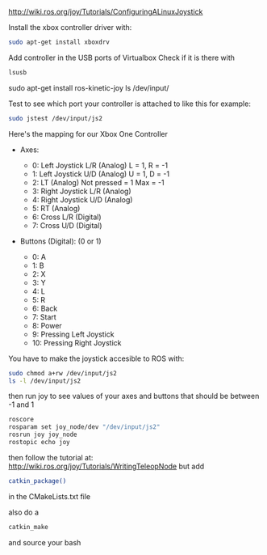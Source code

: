 http://wiki.ros.org/joy/Tutorials/ConfiguringALinuxJoystick

Install the xbox controller driver with:
```bash
sudo apt-get install xboxdrv
```

Add controller in the USB ports of Virtualbox
Check if it is there with 
```bash
lsusb
```

sudo apt-get install ros-kinetic-joy
ls /dev/input/

Test to see which port your controller is attached to like this for example:

```bash
sudo jstest /dev/input/js2
```
Here's the mapping for our Xbox One Controller
* Axes:
	* 0: Left Joystick L/R (Analog) L = 1, R = -1
	* 1: Left Joystick U/D (Analog) U = 1, D = -1
	* 2: LT (Analog) Not pressed = 1 Max = -1
	* 3: Right Joystick L/R (Analog)
	* 4: Right Joystick U/D (Analog)
	* 5: RT (Analog)
	* 6: Cross L/R (Digital)
	* 7: Cross U/D (Digital)

* Buttons (Digital): (0 or 1)
	* 0: A
	* 1: B
	* 2: X
	* 3: Y
	* 4: L
	* 5: R
	* 6: Back
	* 7: Start
	* 8: Power
	* 9: Pressing Left Joystick
	* 10: Pressing Right Joystick

You have to make the joystick accesible to ROS with:

```bash
sudo chmod a+rw /dev/input/js2
ls -l /dev/input/js2
```

then run joy to see values of your axes and buttons that should be between -1 and 1

```bash
roscore
rosparam set joy_node/dev "/dev/input/js2"
rosrun joy joy_node
rostopic echo joy
```

then follow the tutorial at: http://wiki.ros.org/joy/Tutorials/WritingTeleopNode
but add 
```bash
catkin_package()
```
in the CMakeLists.txt file

also do a

```bash
catkin_make
```
and source your bash
